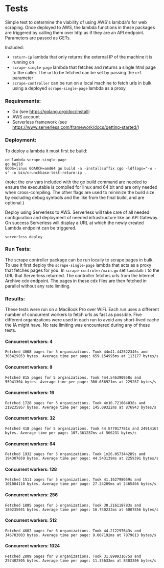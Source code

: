 # Tests

Simple test to determine the viability of using AWS's lambda's for web scraping. Once deployed to AWS, the lambda functions 
in these packages are triggered by calling them over http as if they are an API endpoint. Parameters are passed as GETs.

Included:
* `return-ip` lambda that only returns the external IP of the machine it is running on
* `scrape-single-page` lambda that fetches and returns a single html page to the caller. The url to be fetched can be set by passing the `url` parameter
* `scrape-controller` can be run on a local machine to fetch urls in bulk using a deployed `scrape-single-page` lambda as a proxy 

### Requirements:
* Go (see https://golang.org/doc/install)
* AWS account
* Serverless framework (see https://www.serverless.com/framework/docs/getting-started/) 

### Deployment:

To deploy a lambda it must first be build:
```
cd lambda-scrape-single-page
go build
GOOS=linux GOARCH=amd64 go build -a -installsuffix cgo -ldflags="-w -s" -o bin/crunchbase-test-return-ip .
```
(note: the env vars included with the go build command are needed to ensure the executable is compiled for linux amd 64 bit and are only needed
when cross-compiling. The other flags are used to minimize the build size by excluding debug symbols and the like from the final build, and are optional.)

Deploy using Serverless to AWS. Serverless will take care of all needed configuration and deployment of needed infrastructure 
like an API Gateway. On success Serverless will display a URL at which the newly created Lambda endpoint can be triggered.
```
serverless deploy
```

### Run Tests:

The scrape controller package can be run locally to scrape pages in bulk. To use it first deploy the `scrape-single-page` 
lambda that acts as a proxy that fetches pages for you. In `scrape-controler/main.go` set `lambdaUrl` to the URL that Serverless returned. The controller fetches urls from the Internet Archive cdx endpoint. 
The pages in these cdx files are then fetched in parallel without any rate limiting.

### Results:
These tests were run on a MacBook Pro over WiFi. Each run uses a different number of concurrent workers to fetch urls as 
fast as possible. Five different organizations were used in each run to avoid any short-lived cache the IA might have. No 
rate limiting was encountered during any of these tests.

#### Concurrent workers: 4
`Fetched 4068 pages for 5 organizations. Took 44m41.442522346s and 303429053 bytes. Average time per page: 659.154995ms at 113177 bytes/s`

#### Concurrent workers: 8
`Fetched 815 pages for 5 organizations. Took 4m4.546390958s and 55941304 bytes. Average time per page: 300.056921ms at 229267 bytes/s`

#### Concurrent workers: 16
`Fetched 1728 pages for 5 organizations. Took 4m10.721084038s and 219235867 bytes. Average time per page: 145.09322ms at 876943 bytes/s`

#### Concurrent workers: 32
`Fetched 418 pages for 5 organizations. Took 44.877017781s and 24914167 bytes. Average time per page: 107.361287ms at 566231 bytes/s`

#### Concurrent workers: 64
`Fetched 1932 pages for 5 organizations. Took 1m26.057344289s and 194307659 bytes. Average time per page: 44.543139ms at 2259391 bytes/s`

#### Concurrent workers: 128
`Fetched 1511 pages for 5 organizations. Took 41.162798059s and 101084110 bytes. Average time per page: 27.24209ms at 2465466 bytes/s`

#### Concurrent workers: 256
`Fetched 1805 pages for 5 organizations. Took 30.216118783s and 180235691 bytes. Average time per page: 16.740232ms at 6007856 bytes/s`

#### Concurrent workers: 512
`Fetched 4602 pages for 6 organizations. Took 44.212297643s and 346703003 bytes. Average time per page: 9.607192ms at 7879613 bytes/s`

#### Concurrent workers: 1024
`Fetched 2809 pages for 8 organizations. Took 31.899931675s and 257402505 bytes. Average time per page: 11.35633ms at 8303306 bytes/s
`
